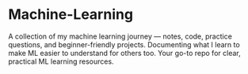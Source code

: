 # Machine-Learning
A collection of my machine learning journey — notes, code, practice questions, and beginner-friendly projects. Documenting what I learn to make ML easier to understand for others too. Your go-to repo for clear, practical ML learning resources.
